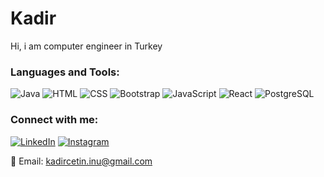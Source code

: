 # Kadir
Hi, i am computer engineer in Turkey

### Languages and Tools:
![Java](https://img.shields.io/badge/Java-%23ED8B00.svg?&style=flat&logo=java&logoColor=white)
![HTML](https://img.shields.io/badge/HTML-%23E34F26.svg?&style=flat&logo=html5&logoColor=white)
![CSS](https://img.shields.io/badge/CSS-%231572B6.svg?&style=flat&logo=css3&logoColor=white)
![Bootstrap](https://img.shields.io/badge/Bootstrap-%23563D7C.svg?&style=flat&logo=bootstrap&logoColor=white)
![JavaScript](https://img.shields.io/badge/JavaScript-%23F7DF1E.svg?&style=flat&logo=javascript&logoColor=black)
![React](https://img.shields.io/badge/React-%2361DAFB.svg?&style=flat&logo=react&logoColor=black)
![PostgreSQL](https://img.shields.io/badge/PostgreSQL-%23316192.svg?&style=flat&logo=postgresql&logoColor=white)

### Connect with me:
[![LinkedIn](https://img.shields.io/badge/LinkedIn-%230077B5.svg?&style=for-the-badge&logo=linkedin&logoColor=white)](https://www.linkedin.com/in/kadir-%C3%A7etin-420274221/)
[![Instagram](https://img.shields.io/badge/Instagram-%23E4405F.svg?&style=for-the-badge&logo=instagram&logoColor=white)](https://www.instagram.com/cetin_kadirrrr/)

📧 Email: kadircetin.inu@gmail.com



